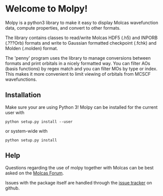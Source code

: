 # Welcome to Molpy!
Molpy is a python3 library to make it easy to display Molcas
wavefunction data, compute properties, and convert to other formats.

The library contains classes to read/write Molcas HDF5 (.h5) and INPORB (.???Orb) formats and
write to Gaussian formatted checkpoint (.fchk) and Molden (.molden) format.

The 'penny' program uses the library to manage conversions
between formats and print orbitals in a nicely formatted way.
You can filter AOs (basis functions) by regex match and you
can filter MOs by type or index. This makes it more convenient
to limit viewing of orbitals from MCSCF wavefunctions.

## Installation
Make sure your are using Python 3!
Molpy can be installed for the current user with
```
python setup.py install --user
```
or system-wide with
```
python setup.py install
```

## Help
Questions regarding the use of molpy together with Molcas
can be best asked on the [Molcas Forum](http://www.molcas.org/forum).

Issues with the package itself are handled through the
[issue tracker](https://github.com/steabert/molpy/issues) on github.

